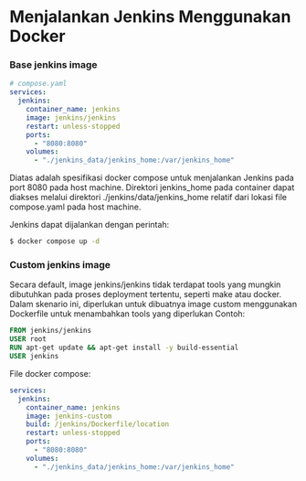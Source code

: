 # Menjalankan Jenkins Menggunakan Docker

### Base jenkins image

```yaml
# compose.yaml
services:
  jenkins:
    container_name: jenkins
    image: jenkins/jenkins
    restart: unless-stopped
    ports:
      - "8080:8080"
    volumes:
      - "./jenkins_data/jenkins_home:/var/jenkins_home"
```
Diatas adalah spesifikasi docker compose untuk menjalankan Jenkins pada port 8080 pada host machine. Direktori jenkins_home pada container dapat diakses melalui direktori ./jenkins/data/jenkins_home relatif dari lokasi file compose.yaml pada host machine.

Jenkins dapat dijalankan dengan perintah:

```bash
$ docker compose up -d
```
### Custom jenkins image

Secara default, image jenkins/jenkins tidak terdapat tools yang mungkin dibutuhkan pada proses deployment tertentu, seperti make atau docker. Dalam skenario ini, diperlukan untuk dibuatnya image custom menggunakan Dockerfile untuk menambahkan tools yang diperlukan
Contoh:
```Dockerfile
FROM jenkins/jenkins
USER root
RUN apt-get update && apt-get install -y build-essential
USER jenkins
```
File docker compose:
```yaml
services:
  jenkins:
    container_name: jenkins
    image: jenkins-custom
    build: /jenkins/Dockerfile/location
    restart: unless-stopped
    ports:
      - "8080:8080"
    volumes:
      - "./jenkins_data/jenkins_home:/var/jenkins_home"
```
